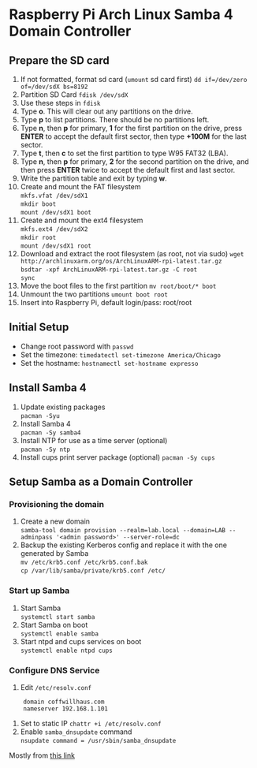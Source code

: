 # Raspberry Pi Arch Linux Samba 4 Domain Controller

## Prepare the SD card

1. If not formatted, format sd card (`umount` sd card first)
    `dd if=/dev/zero of=/dev/sdX bs=8192`
1. Partition SD Card
    `fdisk /dev/sdX`
1. Use these steps in `fdisk`
  1. Type __o__. This will clear out any partitions on the drive.
  1. Type __p__ to list partitions. There should be no partitions left.
  1. Type __n__, then __p__ for primary, __1__ for the first partition on the drive, press __ENTER__ to accept the default first sector, then type __+100M__ for the last sector.
  1. Type __t__, then __c__ to set the first partition to type W95 FAT32 (LBA).
  1. Type __n__, then __p__ for primary, __2__ for the second partition on the drive, and then press __ENTER__ twice to accept the default first and last sector.
  1. Write the partition table and exit by typing __w__.
1. Create and mount the FAT filesystem  
  `mkfs.vfat /dev/sdX1`  
  `mkdir boot`  
  `mount /dev/sdX1 boot`  
1. Create and mount the ext4 filesystem  
  `mkfs.ext4 /dev/sdX2`  
  `mkdir root`  
  `mount /dev/sdX1 root`  
1. Download and extract the root filesystem (as root, not via sudo)
  `wget http://archlinuxarm.org/os/ArchLinuxARM-rpi-latest.tar.gz`  
  `bsdtar -xpf ArchLinuxARM-rpi-latest.tar.gz -C root`  
  `sync`  
1. Move the boot files to the first partition
  `mv root/boot/* boot`  
1. Unmount the two partitions
  `umount boot root`  
1. Insert into Raspberry Pi, default login/pass: root/root

## Initial Setup

- Change root password with `passwd`
- Set the timezone: `timedatectl set-timezone America/Chicago`
- Set the hostname: `hostnamectl set-hostname expresso`

## Install Samba 4

1. Update existing packages  
  `pacman -Syu`
1. Install Samba 4  
  `pacman -Sy samba4`
1. Install NTP for use as a time server (optional)  
  `pacman -Sy ntp`
1. Install cups print server package (optional)
  `pacman -Sy cups`

## Setup Samba as a Domain Controller
### Provisioning the domain
1. Create a new domain   
  `samba-tool domain provision --realm=lab.local --domain=LAB --adminpass '<admin password>' --server-role=dc`
1. Backup the existing Kerberos config and replace it with the one generated by Samba  
  `mv /etc/krb5.conf /etc/krb5.conf.bak`  
  `cp /var/lib/samba/private/krb5.conf /etc/`  

### Start up Samba
1. Start Samba  
  `systemctl start samba`  
1. Start Samba on boot  
  `systemctl enable samba`  
1. Start ntpd and cups services on boot  
  `systemctl enable ntpd cups`

### Configure DNS Service
1. Edit `/etc/resolv.conf`  

```
    domain coffwillhaus.com  
    nameserver 192.168.1.101
```

1. Set to static IP `chattr +i /etc/resolv.conf`  
1. Enable `samba_dnsupdate` command  
  `nsupdate command = /usr/sbin/samba_dnsupdate`  

Mostly from [this link](http://blog.dabasinskas.net/installing-samba-4-domain-controller-on-raspberry-pi-running-archlinux-arm/)
